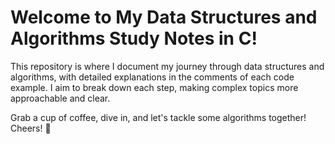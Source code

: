 # Welcome to My Data Structures and Algorithms Study Notes in C!

This repository is where I document my journey through data structures and algorithms, with detailed explanations in the comments of each code example. I aim to break down each step, making complex topics more approachable and clear.

Grab a cup of coffee, dive in, and let's tackle some algorithms together! Cheers! 🍻
